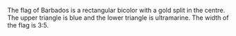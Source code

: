 The flag of Barbados is a rectangular bicolor with a gold split in the centre. The upper triangle is blue and the lower triangle is ultramarine. The width of the flag is 3:5.